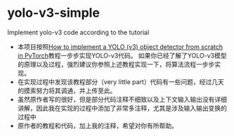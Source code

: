 # yolo-v3-simple
Implement yolo-v3 code according to the tutorial
- 本项目按照[How to implement a YOLO (v3) object detector from scratch in PyTorch](https://blog.paperspace.com/how-to-implement-a-yolo-object-detector-in-pytorch/)教程一步步实现YOLO-v3代码。
如果你已经了解了YOLO-v3模型的原理以及过程，强烈建议你参照上述教程实现一下，将算法流程一步步实现。
- 在实现过程中发现该教程部分（very little part）代码有一些问题，经过几天的摸索努力将其调通，并上传至此。
- 虽然原作者写的很好，但是部分代码注释不细致以及上下文输入输出没有详细讲解，因此我在实现的过程中添加了非常多注释，尤其是涉及输入输出变换的过程中
- 原作者的教程和代码，加上我的注释，希望对你有所帮助。

